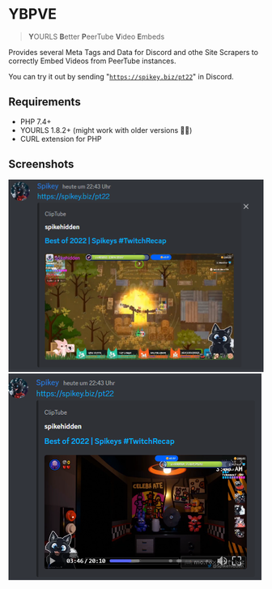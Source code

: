 # YBPVE
 > **Y**OURLS **B**etter **P**eerTube **V**ideo **E**mbeds

 Provides several Meta Tags and Data for Discord and othe Site Scrapers to correctly Embed Videos from PeerTube instances.

 You can try it out by sending "[`https://spikey.biz/pt22`](https://spikey.biz/pt22)" in Discord.
 
 ## Requirements
 * PHP 7.4+
 * YOURLS 1.8.2+ (might work with older versions 🤷‍♂️)
 * CURL extension for PHP
 
 ## Screenshots
 ![Screenshot](/images/screenshot.png)\
 ![Screenshot](/images/screenshot2.png)
